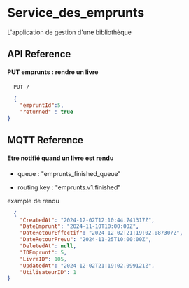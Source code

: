 # Service_des_emprunts
L'application de gestion d'une bibliothèque


## API Reference

#### PUT emprunts : rendre un livre

```http
  PUT /

```

```json
  {
    "empruntId":5, 
    "returned" : true
}
```
## MQTT Reference
#### Etre notifié quand un livre est rendu

- queue : "emprunts_finished_queue"
 
- routing key : "emprunts.v1.finished"

example de rendu 

```json
  {
    "CreatedAt": "2024-12-02T12:10:44.741317Z",
    "DateEmprunt": "2024-11-10T10:00:00Z",
    "DateRetourEffectif": "2024-12-02T21:19:02.087307Z",
    "DateRetourPrevu": "2024-11-25T10:00:00Z",
    "DeletedAt": null,
    "IDEmprunt": 5,
    "LivreID": 105,
    "UpdatedAt": "2024-12-02T21:19:02.099121Z",
    "UtilisateurID": 1
}
```

